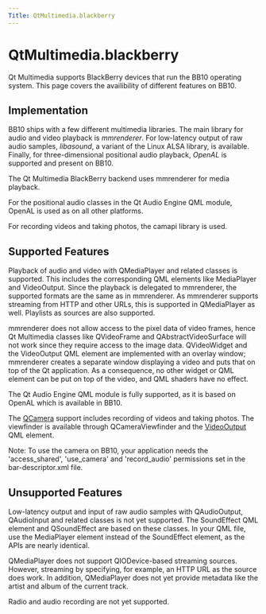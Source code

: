 ```yaml
---
Title: QtMultimedia.blackberry
---
```


# QtMultimedia.blackberry

<span class="subtitle"></span>
<!-- $$$blackberry.html-description -->
<p>Qt Multimedia supports BlackBerry devices that run the BB10 operating system. This page covers the availibility of different features on BB10.</p>
<h2 id="implementation">Implementation</h2>
<p>BB10 ships with a few different multimedia libraries. The main library for audio and video playback is <i>mmrenderer</i>. For low-latency output of raw audio samples, <i>libasound</i>, a variant of the Linux ALSA library, is available. Finally, for three-dimensional positional audio playback, <i>OpenAL</i> is supported and present on BB10.</p>
<p>The Qt Multimedia BlackBerry backend uses mmrenderer for media playback.</p>
<p>For the positional audio classes in the Qt Audio Engine QML module, OpenAL is used as on all other platforms.</p>
<p>For recording videos and taking photos, the camapi library is used.</p>
<h2 id="supported-features">Supported Features</h2>
<p>Playback of audio and video with QMediaPlayer and related classes is supported. This includes the corresponding QML elements like MediaPlayer and VideoOutput. Since the playback is delegated to mmrenderer, the supported formats are the same as in mmrenderer. As mmrenderer supports streaming from HTTP and other URLs, this is supported in QMediaPlayer as well. Playlists as sources are also supported.</p>
<p>mmrenderer does not allow access to the pixel data of video frames, hence Qt Multimedia classes like QVideoFrame and QAbstractVideoSurface will not work since they require access to the image data. QVideoWidget and the VideoOutput QML element are implemented with an overlay window; mmrenderer creates a separate window displaying a video and puts that on top of the Qt application. As a consequence, no other widget or QML element can be put on top of the video, and QML shaders have no effect.</p>
<p>The Qt Audio Engine QML module is fully supported, as it is based on OpenAL which is available in BB10.</p>
<p>The <a href="QtMultimedia.qml-multimedia.md#camera">QCamera</a> support includes recording of videos and taking photos. The viewfinder is available through QCameraViewfinder and the <a href="QtMultimedia.VideoOutput.md">VideoOutput</a> QML element.</p>
<p>Note: To use the camera on BB10, your application needs the 'access_shared', 'use_camera' and 'record_audio' permissions set in the bar-descriptor.xml file.</p>
<h2 id="unsupported-features">Unsupported Features</h2>
<p>Low-latency output and input of raw audio samples with QAudioOutput, QAudioInput and related classes is not yet supported. The SoundEffect QML element and QSoundEffect are based on these classes. In your QML file, use the MediaPlayer element instead of the SoundEffect element, as the APIs are nearly identical.</p>
<p>QMediaPlayer does not support QIODevice-based streaming sources. However, streaming by specifying, for example, an HTTP URL as the source does work. In addition, QMediaPlayer does not yet provide metadata like the artist and album of the current track.</p>
<p>Radio and audio recording are not yet supported.</p>
<!-- @@@blackberry.html -->
